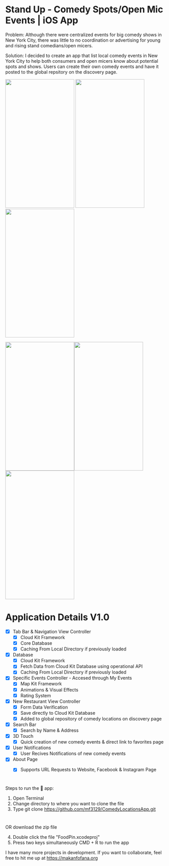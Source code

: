 # Stand Up - Comedy Spots/Open Mic Events | iOS App


Problem: Although there were centralized events for big comedy shows in New York City, there was little to no coordination or advertising for young and rising stand comedians/open micers. 



Solution: I decided to create an app that list local comedy events in New York City to help both consumers and open micers know about potential spots and shows. Users can create their own comedy events and have it posted to the global repsitory on the discovery page. 


<img width = "215" height="400" src="https://user-images.githubusercontent.com/43025563/65391881-24ff5400-dd3c-11e9-99b0-c7be806c5140.PNG"> <img width = "215" height="400" src="https://user-images.githubusercontent.com/43025563/65391756-d3a29500-dd3a-11e9-990f-ccbf68a88387.PNG"> <img width = "215" height="400" src="https://user-images.githubusercontent.com/43025563/65391810-5e838f80-dd3b-11e9-8bde-456ce35ca830.PNG"> 

<img width = "215" height="400" src="https://user-images.githubusercontent.com/43025563/65391723-92aa8080-dd3a-11e9-9fbf-da2ca0756ede.PNG"><img width = "215" height="400" src="https://user-images.githubusercontent.com/43025563/65391898-73acee00-dd3c-11e9-826d-93ced6a9f5f3.PNG"><img width = "215" height="400" src="https://user-images.githubusercontent.com/43025563/65391888-55df8900-dd3c-11e9-9724-bfaea5bb35d7.PNG"> 


#
#


# Application Details V1.0
- [x] Tab Bar & Navigation View Controller
  - [x] Cloud Kit Framework
  - [x] Core Database
  - [x] Caching From Local Directory if previously loaded
- [x] Database
  - [x] Cloud Kit Framework
  - [x] Fetch Data from Cloud Kit Database using operational API
  - [x] Caching From Local Directory if previously loaded
- [x] Specific Events Controller - Accesed through My Events
  - [x] Map Kit Framework 
  - [x] Animations & Visual Effects
  - [x] Rating System
- [x] New Restaurant View Controller
  - [x] Form Data Verification
  - [x] Save directly to Cloud Kit Database
  - [x] Added to global repository of comedy locations on discovery page
- [x] Search Bar
  - [x] Search by Name & Address 
- [x] 3D Touch 
  - [x] Quick creation of new comedy events & direct link to favorites page
- [x] User Notifications
  - [x] User Recives Notifications of new comedy events
- [x] About Page
  - [x] Supports URL Requests to Website, Facebook & Instagram Page



#
#

Steps to run the 📱 app:

1. Open Terminal
2. Change directory to where you want to clone the file
3. Type git clone https://github.com/mf3129/ComedyLocationsApp.git

#
#

OR download the zip file

4. Double click the file "FoodPin.xcodeproj"
5. Press two keys simultaneously CMD + R to run the app


I have many more projects in development. If you want to collaborate, feel free to hit me up at https://makanfofana.org
